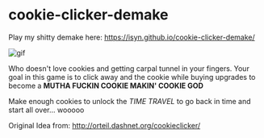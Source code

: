 # cookie-clicker-demake

Play my shitty demake here: https://isyn.github.io/cookie-clicker-demake/

![gif](https://media4.giphy.com/media/JHD0zmLNfIHSg/200.gif#3)

Who doesn't love cookies and getting carpal tunnel in your fingers.
Your goal in this game is to click away and the cookie while buying upgrades to become a **MUTHA FUCKIN COOKIE MAKIN' COOKIE GOD**

Make enough cookies to unlock the *TIME TRAVEL* to go back in time and start all over... wooooo

Original Idea from: http://orteil.dashnet.org/cookieclicker/
